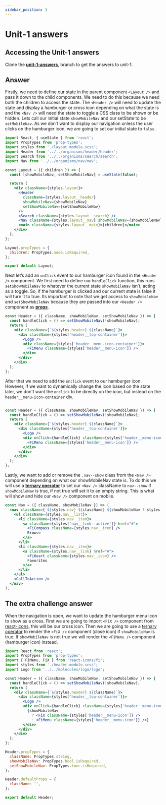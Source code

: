 ```yaml
---
sidebar_position: 3
---
```


# Unit-1 answers

## Accessing the Unit-1 answers

Clone the **[unit-1-answers](https://github.com/paul-blackwell/movie-search/tree/unit-1-anwsers)**, branch to get the answers to unit-1.

## Answer
Firstly, we need to define our state in the parent component `<Layout />` and pass it down to the child components. We need to do this because we need both the children to access the state. The `<Header />` will need to update the state and display a hamburger or cross icon depending on what the state is and the `<Nav />` will need the state to toggle a CSS class to be shown or be hidden. Lets call our initial state `showMobileNav` and our setState to be `setMobileNav`. As we don’t want to display our navigation unless the user clicks on the hamburger icon, we are going to set our initial state to `false`.

```jsx
import React, { useState } from 'react';
import PropTypes from 'prop-types';
import styles from './layout.module.scss';
import Header from '../../organisms/header/header';
import Search from '../../organisms/search/search';
import Nav from '../../organisms/nav/nav';

const Layout = ({ children }) => {
  const [showMobileNav, setShowMobileNav] = useState(false);

  return (
    <div className={styles.layout}>
      <Header
        className={styles.layout__header}
        showMobileNav={showMobileNav}
        setShowMobileNav={setShowMobileNav}
      />
      <Search className={styles.layout__search} />
      <Nav className={styles.layout__nav} showMobileNav={showMobileNav} />
      <main className={styles.layout__main}>{children}</main>
    </div>
  );
};

Layout.propTypes = {
  children: PropTypes.node.isRequired,
};

export default Layout;
```
Next let’s add an `onClick` event to our hamburger icon found in the `<Header />` component. We first need to define our `handleClick` function, this runs `setShowMobileNav` to whatever the current state `showMobileNav` isn’t, acting as a toggle. So, if the hamburger is clicked and our current state is false it will turn it to true. Its important to note that we get access to `showMobileNav` and `setShowMobileNav` because they are passed into our `<Header />` component as **[props](https://reactjs.org/docs/components-and-props.html)**.

```jsx
const Header = ({ className, showMobileNav, setShowMobileNav }) => {
  const handleClick = () => setShowMobileNav(!showMobileNav);
  return (
    <div className={`${styles.header} ${className}`}>
      <div className={styles['header__top-container']}>
        <Logo />
        <div className={styles['header__menu-icon-container']}>
          <FiMenu className={styles['header__menu-icon']} />
        </div>
      </div>
    </div>
  );
};
```

After that we need to add the `onclick` event to our hamburger icon. However, if we want to dynamically change the icon based on the state later, we don't want the `onclick` to be directly on the icon, but instead on the `header__menu-icon-container` div.

```jsx

const Header = ({ className, showMobileNav, setShowMobileNav }) => {
  const handleClick = () => setShowMobileNav(!showMobileNav);
  return (
    <div className={`${styles.header} ${className}`}>
      <div className={styles['header__top-container']}>
        <Logo />
        <div onClick={handleClick} className={styles['header__menu-icon-container']}>
          <FiMenu className={styles['header__menu-icon']} />
        </div>
      </div>
    </div>
  );
};

```
Lastly, we want to add or remove the `.nav--show` class from the `<Nav />` component depending on what our showMobileNav state is. To do this we will use a **[ternary operator](https://developer.mozilla.org/en-US/docs/Web/JavaScript/Reference/Operators/Conditional_Operator)** to set our `<Nav />` className to `nav--show` if `showMobileNav` is true, if not true will set it to an empty string. This is what will show and hide our `<Nav />` component on mobile.

``` jsx
const Nav = ({ className, showMobileNav }) => (
  <nav className={`${styles.nav} ${className} ${showMobileNav ? styles['nav--show'] : ''}`}>
    <ul className={styles.nav__list}>
      <li className={styles.nav__item}>
        <a className={styles['nav__link--active']} href="#">
          <FiCompass className={styles.nav__icon} />
          Browse
        </a>
      </li>
      <li className={styles.nav__item}>
        <a className={styles.nav__link} href="#">
          <FiHeart className={styles.nav__icon} />
          Favorites
        </a>
      </li>
    </ul>
    <CallToAction />
  </nav>
);
```


## The extra challenge answer

When the navigation is open, we want to update the hamburger menu icon to show as a cross. First we are going to import `<FiX />` component from [react-icons](https://react-icons.github.io/react-icons/icons?name=fi), this will be our cross icon. Then we are going to use a [ternary operator](https://developer.mozilla.org/en-US/docs/Web/JavaScript/Reference/Operators/Conditional_Operator) to render the `<FiX />` component (close icon) if `showMobileNav` is true. If `showMobileNav` is not true we will render the `<FiMenu />` component (hamburger icon) instead.

```jsx
import React from 'react';
import PropTypes from 'prop-types';
import { FiMenu, FiX } from 'react-icons/fi';
import styles from './header.module.scss';
import Logo from '../../molecules/logo/logo';

const Header = ({ className, showMobileNav, setShowMobileNav }) => {
  const handleClick = () => setShowMobileNav(!showMobileNav);
  return (
    <div className={`${styles.header} ${className}`}>
      <div className={styles['header__top-container']}>
        <Logo />
        <div onClick={handleClick} className={styles['header__menu-icon-container']}>
          {showMobileNav
            ? <FiX className={styles['header__menu-icon']} />
            : <FiMenu className={styles['header__menu-icon']} />}
        </div>
      </div>
    </div>
  );
};

Header.propTypes = {
  className: PropTypes.string,
  showMobileNav: PropTypes.bool.isRequired,
  setShowMobileNav: PropTypes.func.isRequired,
};

Header.defaultProps = {
  className: '',
};

export default Header;
```
